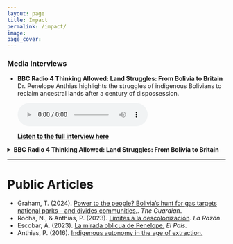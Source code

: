 ```yaml
---
layout: page
title: Impact
permalink: /impact/
image:
page_cover:
---
```



### Media Interviews

- **BBC Radio 4 Thinking Allowed: Land Struggles: From Bolivia to Britain**  
    Dr. Penelope Anthias highlights the struggles of indigenous Bolivians to reclaim ancestral lands after a century of dispossession.

  <audio controls>
      <source src="/images/audio.mp4" type="audio/mpeg">
      Your browser does not support the audio element.
  </audio>

  <a href="https://www.bbc.co.uk/sounds/play/m0008wpf"><strong><span>Listen to the full interview here</span></strong></a>

<details>
  <summary><strong>BBC Radio 4 Thinking Allowed: Land Struggles: From Bolivia to Britain</strong></summary>
  <p><i>Laurie Taylor discusses with Brett Christophers about the UK’s “new enclosure,” where the private sector has appropriated two million hectares of public land worth £400 billion. Penelope Anthias highlights the struggles of indigenous Bolivians to reclaim ancestral lands after a century of dispossession.</i></p>

  <audio controls>
    <source src="{{ site.url }}{{ site.baseurl }}/images/audio.mp4" type="audio/mpeg">
    Your browser does not support the audio element.
  </audio>

  <p><a href="https://www.bbc.co.uk/sounds/play/m0008wpf"><strong><span>Listen to the full interview here</span></strong></a></p>
</details>

---

# Public Articles

- Graham, T. (2024). [Power to the people? Bolivia’s hunt for gas targets national parks – and divides communities.](https://www.theguardian.com/global-development/2024/apr/10/bolivias-hunt-for-gas-targets-national-parks-and-divides-communities-tariquia). *The Guardian*.
- Rocha, N., & Anthias, P. (2023). [Límites a la descolonización](https://www.la-razon.com/politico/2023/04/02/limites-a-la-descolonizacion/). *La Razón*.
- Escobar, A. (2023). [La mirada oblicua de Penelope.](https://elpais.bo/sociales/20230401_la-mirada-oblicua-de-penelope.html) *El País.*
- Anthias, P. (2016). [Indigenous autonomy in the age of extraction.](https://nacla.org/news/2016/07/29/indigenous-autonomy-age-extraction)
